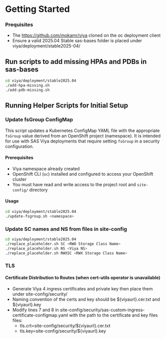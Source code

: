 # Getting Started
### Prequisites
- The https://github.com/mokamr/viya cloned on the oc deployment client 
- Ensure a valid 2025.04 Stable sas-bases folder is placed under viya/deployment/stable2025-04/
## Run scripts to add missing HPAs and PDBs in sas-bases
```bash
cd viya/deployment/stable2025.04
./add-hpa-missing.sh
./add-pdb-missing.sh
```
## Running Helper Scripts for Initial Setup

### Update fsGroup ConfigMap

This script updates a Kubernetes ConfigMap YAML file with the appropriate `fsGroup` value derived from an OpenShift project (namespace). It is intended for use with SAS Viya deployments that require setting `fsGroup` in a security configuration.

#### Prerequisites

- Viya namespace already created
- OpenShift CLI (`oc`) installed and configured to access your OpenShift cluster
- You must have read and write access to the project root and `site-config/` directory

#### Usage

```bash
cd viya/deployment/stable2025.04
./update-fsgroup.sh <namespace>
```

### Update SC names and NS from files in site-config
```bash
cd viya/deployment/stable2025.04
./replace_placeholder.sh SC <RWO Storage Class Name>
./replace_placeholder.sh NS <Viya NS>
./replace_placeholder.sh RWXSC <RWX Storage Class Name>
```
### TLS
#### Certificate Distribution to Routes (when cert-utils operator is unavailable)
- Generate Viya 4 ingress certificates and private key then place them under site-config/security/
- Naming convention of the certs and key should be ${viyaurl}.cer.txt and ${viyaurl}.key
- Modify lines 7 and 8 in site-config/security/sas-custom-ingress-certificate-configmap.yaml with the path to the certificate and key files
  files:
  - tls.crt=site-config/security/${viyaurl}.cer.txt
  - tls.key=site-config/security/${viyaurl}.key
